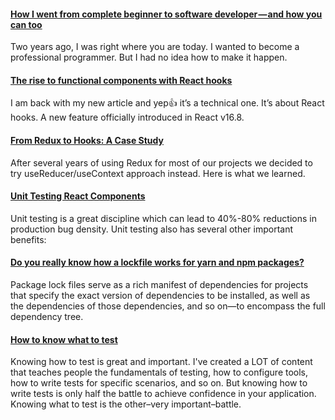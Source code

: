 #### [How I went from complete beginner to software developer — and how you can too](https://medium.freecodecamp.org/how-i-went-from-complete-beginner-to-software-developer-and-how-you-can-too-dd36ed08e11b)

Two years ago, I was right where you are today. I wanted to become a professional programmer. But I had no idea how to make it happen.

#### [The rise to functional components with React hooks](https://www.nishith.studio/post/react-hooks/)

I am back with my new article and yep👍 it’s a technical one. It’s about React hooks. A new feature officially introduced in React v16.8.

#### [From Redux to Hooks: A Case Study](https://staleclosures.dev/from-redux-to-hooks-case-study/)

After several years of using Redux for most of our projects we decided to try useReducer/useContext approach instead. Here is what we learned.

#### [Unit Testing React Components](https://medium.com/javascript-scene/unit-testing-react-components-aeda9a44aae2)

Unit testing is a great discipline which can lead to 40%-80% reductions in production bug density. Unit testing also has several other important benefits:

#### [Do you really know how a lockfile works for yarn and npm packages?](https://snyk.io/blog/making-sense-of-package-lock-files-in-the-npm-ecosystem/)

Package lock files serve as a rich manifest of dependencies for projects that specify the exact version of dependencies to be installed, as well as the dependencies of those dependencies, and so on—to encompass the full dependency tree.

#### [How to know what to test](https://kentcdodds.com/blog/how-to-know-what-to-test)

Knowing how to test is great and important. I've created a LOT of content that teaches people the fundamentals of testing, how to configure tools, how to write tests for specific scenarios, and so on. But knowing how to write tests is only half the battle to achieve confidence in your application. Knowing what to test is the other–very important–battle.